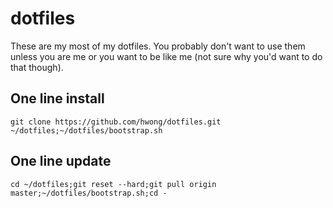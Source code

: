 # dotfiles

These are my most of my dotfiles. You probably don't want to use them unless you are me or you want to be like me (not sure why you'd want to do that though).

## One line install

    git clone https://github.com/hwong/dotfiles.git ~/dotfiles;~/dotfiles/bootstrap.sh

## One line update

    cd ~/dotfiles;git reset --hard;git pull origin master;~/dotfiles/bootstrap.sh;cd -

